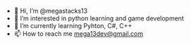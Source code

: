 - 👋 Hi, I’m @megastacks13
- 👀 I’m interested in python learning and game development
- 🌱 I’m currently learning Pyhton, C#, C++
- 📫 How to reach me mega13dev@gmail.com  

<!---
megastacks13/megastacks13 is a ✨ special ✨ repository because its `README.md` (this file) appears on your GitHub profile.
You can click the Preview link to take a look at your changes.
--->
